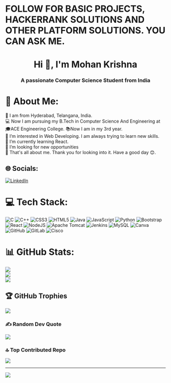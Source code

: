 # FOLLOW FOR BASIC PROJECTS, HACKERRANK SOLUTIONS AND OTHER PLATFORM SOLUTIONS. YOU CAN ASK ME.
<h1 align="center">Hi 👋, I'm Mohan Krishna</h1>
<h3 align="center">A passionate Computer Science Student from India</h3>

# 💫 About Me:
🏡 I am from Hyderabad, Telangana, India.<br>💻 Now I am pursuing my B.Tech in Computer Science And Engineering at 🎓ACE Engineering College. 📚Now I am in my 3rd year.<br>👀 I’m interested in Web Developing. I am always trying to learn new skills.<br>🌱 I’m currently learning React.<br>💞️ I’m looking for new opportunities<br>🎯 That's all about me. Thank you for looking into it. Have a good day 😊.

## 🌐 Socials:
[![LinkedIn](https://img.shields.io/badge/LinkedIn-%230077B5.svg?logo=linkedin&logoColor=white)](https://www.linkedin.com/in/mohan-krishna-thalla-a423a3301/) 

# 💻 Tech Stack:
![C](https://img.shields.io/badge/c-%2300599C.svg?style=for-the-badge&logo=c&logoColor=white) ![C++](https://img.shields.io/badge/c++-%2300599C.svg?style=for-the-badge&logo=c%2B%2B&logoColor=white) ![CSS3](https://img.shields.io/badge/css3-%231572B6.svg?style=for-the-badge&logo=css3&logoColor=white) ![HTML5](https://img.shields.io/badge/html5-%23E34F26.svg?style=for-the-badge&logo=html5&logoColor=white) ![Java](https://img.shields.io/badge/java-%23ED8B00.svg?style=for-the-badge&logo=openjdk&logoColor=white) ![JavaScript](https://img.shields.io/badge/javascript-%23323330.svg?style=for-the-badge&logo=javascript&logoColor=%23F7DF1E) ![Python](https://img.shields.io/badge/python-3670A0?style=for-the-badge&logo=python&logoColor=ffdd54) ![Bootstrap](https://img.shields.io/badge/bootstrap-%238511FA.svg?style=for-the-badge&logo=bootstrap&logoColor=white) ![React](https://img.shields.io/badge/react-%2320232a.svg?style=for-the-badge&logo=react&logoColor=%2361DAFB) ![NodeJS](https://img.shields.io/badge/node.js-6DA55F?style=for-the-badge&logo=node.js&logoColor=white) ![Apache Tomcat](https://img.shields.io/badge/apache%20tomcat-%23F8DC75.svg?style=for-the-badge&logo=apache-tomcat&logoColor=black) ![Jenkins](https://img.shields.io/badge/jenkins-%232C5263.svg?style=for-the-badge&logo=jenkins&logoColor=white) ![MySQL](https://img.shields.io/badge/mysql-4479A1.svg?style=for-the-badge&logo=mysql&logoColor=white)  ![Canva](https://img.shields.io/badge/Canva-%2300C4CC.svg?style=for-the-badge&logo=Canva&logoColor=white) ![GitHub](https://img.shields.io/badge/github-%23121011.svg?style=for-the-badge&logo=github&logoColor=white) ![GitLab](https://img.shields.io/badge/gitlab-%23181717.svg?style=for-the-badge&logo=gitlab&logoColor=white) ![Cisco](https://img.shields.io/badge/cisco-%23049fd9.svg?style=for-the-badge&logo=cisco&logoColor=black) 

# 📊 GitHub Stats:
![](https://github-readme-stats.vercel.app/api?username=mohan13krishna&theme=aura_dark&hide_border=false&include_all_commits=true&count_private=false)<br/>
![](https://github-readme-streak-stats.herokuapp.com/?user=mohan13krishna&theme=aura_dark&hide_border=false)<br/>
![](https://github-readme-stats.vercel.app/api/top-langs/?username=mohan13krishna&theme=aura_dark&hide_border=false&include_all_commits=true&count_private=false&layout=compact)

## 🏆 GitHub Trophies
![](https://github-profile-trophy.vercel.app/?username=mohan13krishna&theme=react&no-frame=false&no-bg=false&margin-w=4)

### ✍️ Random Dev Quote
![](https://quotes-github-readme.vercel.app/api?type=horizontal&theme=radical)

### 🔝 Top Contributed Repo
![](https://github-contributor-stats.vercel.app/api?username=mohan13krishna&limit=5&theme=react&combine_all_yearly_contributions=true)

---
[![](https://visitcount.itsvg.in/api?id=mohan13krishna&icon=9&color=0)](https://visitcount.itsvg.in)

<!-- Proudly created with GPRM ( https://gprm.itsvg.in ) -->   

